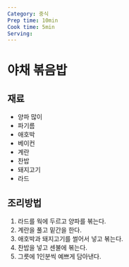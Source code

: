```yaml
---
Category: 중식
Prep time: 10min
Cook time: 5min
Serving: 
---
```


# 야채 볶음밥

## 재료
* 양파 많이
* 파기름
* 애호박
* 베이컨
* 계란
* 찬밥
* 돼지고기
* 라드

## 조리방법
1. 라드를 웍에 두르고 양파를 볶는다.
2. 계란을 풀고 밑간을 한다.
3. 애호박과 돼지고기를 썰어서 넣고 볶는다.
4. 찬밥을 넣고 센불에 볶는다.
5. 그릇에 1인분씩 예쁘게 담아낸다.